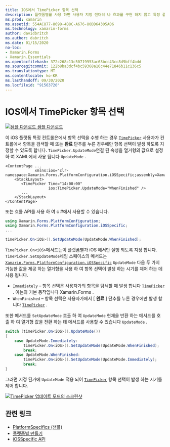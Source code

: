 ```yaml
---
title: IOS에서 TimePicker 항목 선택
description: 플랫폼별를 사용 하면 사용자 지정 렌더러 나 효과를 구현 하지 않고 특정 플랫폼 에서만 사용할 수 있는 기능을 사용할 수 있습니다. 이 문서에서는 TimePicker에서 항목 선택을 수행 하는 시기를 제어 하는 iOS 플랫폼별를 사용 하는 방법을 설명 합니다.
ms.prod: xamarin
ms.assetid: 554AC877-8698-4B8C-A676-80DD64305A06
ms.technology: xamarin-forms
author: davidbritch
ms.author: dabritch
ms.date: 01/15/2020
no-loc:
- Xamarin.Forms
- Xamarin.Essentials
ms.openlocfilehash: 372c268c13c50719953ac63bcc43cc8d9bff4bdd
ms.sourcegitcommit: 122b8ba3dcf4bc59368a16c44e71846b11c136c5
ms.translationtype: MT
ms.contentlocale: ko-KR
ms.lasthandoff: 09/30/2020
ms.locfileid: "91563720"
---
```

# <a name="timepicker-item-selection-on-ios"></a>IOS에서 TimePicker 항목 선택

[![샘플 다운로드](~/media/shared/download.png) 샘플 다운로드](https://docs.microsoft.com/samples/xamarin/xamarin-forms-samples/userinterface-platformspecifics)

이 iOS 플랫폼 특정 컨트롤은에서 항목 선택을 수행 하는 경우 [`TimePicker`](xref:Xamarin.Forms.TimePicker) 사용자가 컨트롤에서 항목을 검색할 때 또는 **완료** 단추를 누른 경우에만 항목 선택이 발생 하도록 지정할 수 있도록 합니다. `TimePicker.UpdateMode`연결 된 속성을 열거형의 값으로 설정 하 여 XAML에서 사용 됩니다 `UpdateMode` .

```xaml
<ContentPage ...
             xmlns:ios="clr-namespace:Xamarin.Forms.PlatformConfiguration.iOSSpecific;assembly=Xamarin.Forms.Core">
    <StackLayout>
       <TimePicker Time="14:00:00"
                   ios:TimePicker.UpdateMode="WhenFinished" />
       ...
    </StackLayout>
</ContentPage>
```

또는 흐름 API를 사용 하 여 c #에서 사용할 수 있습니다.

```csharp
using Xamarin.Forms.PlatformConfiguration;
using Xamarin.Forms.PlatformConfiguration.iOSSpecific;
...

timePicker.On<iOS>().SetUpdateMode(UpdateMode.WhenFinished);
```

`TimePicker.On<iOS>`메서드는이 플랫폼별가 iOS 에서만 실행 되도록 지정 합니다. `TimePicker.SetUpdateMode`네임 스페이스의 메서드는 [`Xamarin.Forms.PlatformConfiguration.iOSSpecific`](xref:Xamarin.Forms.PlatformConfiguration.iOSSpecific) `UpdateMode` 다음 두 가지 가능한 값을 제공 하는 열거형을 사용 하 여 항목 선택이 발생 하는 시기를 제어 하는 데 사용 됩니다.

- `Immediately` – 항목 선택은 사용자가의 항목을 탐색할 때 발생 합니다 [`TimePicker`](xref:Xamarin.Forms.TimePicker) . 이는의 기본 동작입니다 Xamarin.Forms .
- `WhenFinished` – 항목 선택은 사용자가에서 [ **완료** ] 단추를 누른 경우에만 발생 합니다 [`TimePicker`](xref:Xamarin.Forms.TimePicker) .

또한 메서드를 `SetUpdateMode` 호출 하 여 `UpdateMode` 현재을 반환 하는 메서드를 호출 하 여 열거형 값을 전환 하는 데 메서드를 사용할 수 있습니다 `UpdateMode` .

```csharp
switch (timePicker.On<iOS>().UpdateMode())
{
    case UpdateMode.Immediately:
        timePicker.On<iOS>().SetUpdateMode(UpdateMode.WhenFinished);
        break;
    case UpdateMode.WhenFinished:
        timePicker.On<iOS>().SetUpdateMode(UpdateMode.Immediately);
        break;
}
```

그러면 지정 된가에 `UpdateMode` 적용 되어 [`TimePicker`](xref:Xamarin.Forms.TimePicker) 항목 선택이 발생 하는 시기를 제어 합니다.

[![TimePicker 업데이트 모드의 스크린샷](timepicker-selection-images/timepicker-updatemode.png "TimePicker UpdateMode 플랫폼 관련")](timepicker-selection-images/timepicker-updatemode-large.png#lightbox "TimePicker UpdateMode 플랫폼 관련")

## <a name="related-links"></a>관련 링크

- [PlatformSpecifics (샘플)](/samples/xamarin/xamarin-forms-samples/userinterface-platformspecifics)
- [플랫폼별 만들기](~/xamarin-forms/platform/platform-specifics/index.md#creating-platform-specifics)
- [iOSSpecific API](xref:Xamarin.Forms.PlatformConfiguration.iOSSpecific)